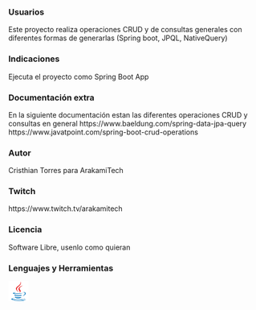 <h3>Usuarios</h3>
Este proyecto realiza operaciones CRUD y de consultas generales con diferentes formas de generarlas (Spring boot, JPQL, NativeQuery)

<h3>Indicaciones</h3>
Ejecuta el proyecto como Spring Boot App

<h3>Documentación extra</h3>
En la siguiente documentación estan las diferentes operaciones CRUD y consultas en general
https://www.baeldung.com/spring-data-jpa-query
https://www.javatpoint.com/spring-boot-crud-operations

<h3>Autor</h3>
Cristhian Torres para ArakamiTech

<h3>Twitch</h3>
https://www.twitch.tv/arakamitech

<h3>Licencia</h3>
Software Libre, usenlo como quieran

<h3 align="left">Lenguajes y Herramientas</h3>
<p align="left"> 
  <a href="https://www.java.com" target="_blank"> 
    <img src="https://raw.githubusercontent.com/devicons/devicon/master/icons/java/java-original.svg" alt="java" width="40" height="40"/> 
  </a>
</p>
